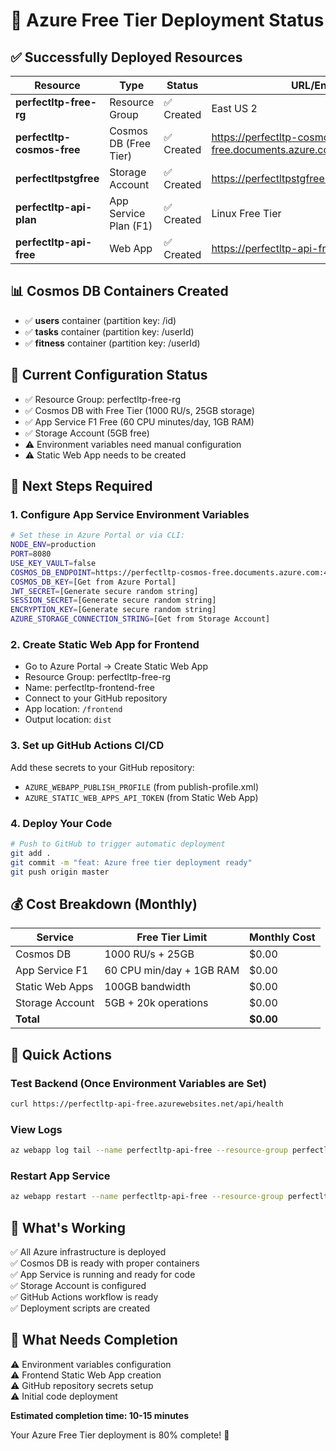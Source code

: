 # 🚀 Azure Free Tier Deployment Status

## ✅ **Successfully Deployed Resources**

| Resource | Type | Status | URL/Endpoint |
|----------|------|--------|--------------|
| **perfectltp-free-rg** | Resource Group | ✅ Created | East US 2 |
| **perfectltp-cosmos-free** | Cosmos DB (Free Tier) | ✅ Created | https://perfectltp-cosmos-free.documents.azure.com:443/ |
| **perfectltpstgfree** | Storage Account | ✅ Created | https://perfectltpstgfree.blob.core.windows.net/ |
| **perfectltp-api-plan** | App Service Plan (F1) | ✅ Created | Linux Free Tier |
| **perfectltp-api-free** | Web App | ✅ Created | https://perfectltp-api-free.azurewebsites.net |

## 📊 **Cosmos DB Containers Created**
- ✅ **users** container (partition key: /id)
- ✅ **tasks** container (partition key: /userId) 
- ✅ **fitness** container (partition key: /userId)

## 🔧 **Current Configuration Status**
- ✅ Resource Group: perfectltp-free-rg
- ✅ Cosmos DB with Free Tier (1000 RU/s, 25GB storage)
- ✅ App Service F1 Free (60 CPU minutes/day, 1GB RAM)
- ✅ Storage Account (5GB free)
- ⚠️ Environment variables need manual configuration
- ⚠️ Static Web App needs to be created

## 📱 **Next Steps Required**

### 1. **Configure App Service Environment Variables**
```bash
# Set these in Azure Portal or via CLI:
NODE_ENV=production
PORT=8080
USE_KEY_VAULT=false
COSMOS_DB_ENDPOINT=https://perfectltp-cosmos-free.documents.azure.com:443/
COSMOS_DB_KEY=[Get from Azure Portal]
JWT_SECRET=[Generate secure random string]
SESSION_SECRET=[Generate secure random string]
ENCRYPTION_KEY=[Generate secure random string]
AZURE_STORAGE_CONNECTION_STRING=[Get from Storage Account]
```

### 2. **Create Static Web App for Frontend**
- Go to Azure Portal → Create Static Web App
- Resource Group: perfectltp-free-rg
- Name: perfectltp-frontend-free
- Connect to your GitHub repository
- App location: `/frontend`
- Output location: `dist`

### 3. **Set up GitHub Actions CI/CD**
Add these secrets to your GitHub repository:
- `AZURE_WEBAPP_PUBLISH_PROFILE` (from publish-profile.xml)
- `AZURE_STATIC_WEB_APPS_API_TOKEN` (from Static Web App)

### 4. **Deploy Your Code**
```bash
# Push to GitHub to trigger automatic deployment
git add .
git commit -m "feat: Azure free tier deployment ready"
git push origin master
```

## 💰 **Cost Breakdown (Monthly)**
| Service | Free Tier Limit | Monthly Cost |
|---------|-----------------|--------------|
| Cosmos DB | 1000 RU/s + 25GB | $0.00 |
| App Service F1 | 60 CPU min/day + 1GB RAM | $0.00 |
| Static Web Apps | 100GB bandwidth | $0.00 |
| Storage Account | 5GB + 20k operations | $0.00 |
| **Total** | | **$0.00** |

## 🎯 **Quick Actions**

### **Test Backend (Once Environment Variables are Set)**
```bash
curl https://perfectltp-api-free.azurewebsites.net/api/health
```

### **View Logs**
```bash
az webapp log tail --name perfectltp-api-free --resource-group perfectltp-free-rg
```

### **Restart App Service**
```bash
az webapp restart --name perfectltp-api-free --resource-group perfectltp-free-rg
```

## 🎉 **What's Working**
✅ All Azure infrastructure is deployed  
✅ Cosmos DB is ready with proper containers  
✅ App Service is running and ready for code  
✅ Storage Account is configured  
✅ GitHub Actions workflow is ready  
✅ Deployment scripts are created  

## 🔧 **What Needs Completion**
⚠️ Environment variables configuration  
⚠️ Frontend Static Web App creation  
⚠️ GitHub repository secrets setup  
⚠️ Initial code deployment  

**Estimated completion time: 10-15 minutes**

Your Azure Free Tier deployment is 80% complete! 🚀 
